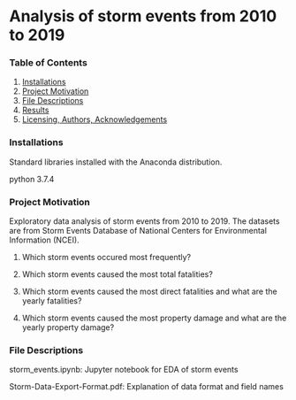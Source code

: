 # Analysis of storm events from 2010 to 2019
### Table of Contents
1. [Installations](#installations)
2. [Project Motivation](#project_motivation)
3. [File Descriptions](#file_descriptions)
4. [Results](#results)
5. [Licensing, Authors, Acknowledgements](#licensing)

### Installations<a name="installations"></a>
Standard libraries installed with the Anaconda distribution.

python 3.7.4

### Project Motivation<a name="project_motivation"></a>
Exploratory data analysis of storm events from 2010 to 2019.
The datasets are from Storm Events Database of National Centers for Environmental Information (NCEI).

1. Which storm events occured most frequently?

2. Which storm events caused the most total fatalities?

3. Which storm events caused the most direct fatalities and what are the yearly fatalities? 

4. Which storm events caused the most property damage and what are the yearly property damage? 

### File Descriptions<a name="file_descriptions"></a>
storm_events.ipynb: Jupyter notebook for EDA of storm events

Storm-Data-Export-Format.pdf: Explanation of data format and field names
